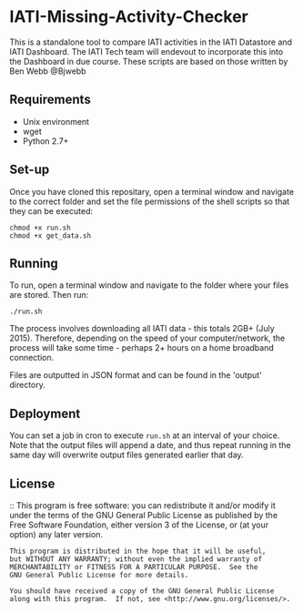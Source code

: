 # IATI-Missing-Activity-Checker

This is a standalone tool to compare IATI activities in the IATI Datastore and IATI Dashboard. The IATI Tech team will endevout to incorporate this into the Dashboard in due course.
These scripts are based on those written by Ben Webb @Bjwebb


## Requirements
* Unix environment
* wget
* Python 2.7+



## Set-up

Once you have cloned this repositary, open a terminal window and navigate to the correct folder and set the file permissions of the shell scripts so that they can be executed: 
```
chmod +x run.sh
chmod +x get_data.sh
```


## Running

To run, open a terminal window and navigate to the folder where your files are stored.  Then run:

```
./run.sh
```

The process involves downloading all IATI data - this totals 2GB+ (July 2015). Therefore, depending on the speed of your computer/network, the process will take some time - perhaps 2+ hours on a home broadband connection.

Files are outputted in JSON format and can be found in the 'output' directory.



## Deployment

You can set a job in cron to execute `run.sh` at an interval of your choice.  Note that the output files will append a date, and thus repeat running in the same day will overwrite output files generated earlier that day.



## License

::
    This program is free software: you can redistribute it and/or modify
    it under the terms of the GNU General Public License as published by
    the Free Software Foundation, either version 3 of the License, or
    (at your option) any later version.

    This program is distributed in the hope that it will be useful,
    but WITHOUT ANY WARRANTY; without even the implied warranty of
    MERCHANTABILITY or FITNESS FOR A PARTICULAR PURPOSE.  See the
    GNU General Public License for more details.

    You should have received a copy of the GNU General Public License
    along with this program.  If not, see <http://www.gnu.org/licenses/>.
